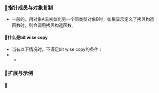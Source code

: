 ### 🐋指针成员与对象复制
- 一般的，用对象A去初始化另一个同类型对象B时，如果显示定义了拷贝构造函数时，则会调用拷贝构造函数。
#### 🍎什么是bit wise copy
- 当有以下情况时，不满足bit wise copy的条件：
- -


### 🐋扩展与示例
#### 🍎 
